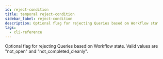 ```yaml
---
id: reject-condition
title: temporal reject-condition
sidebar_label: reject-condition
description: Optional flag for rejecting Queries based on Workflow state.
tags:
  - cli-reference
---
```


Optional flag for rejecting Queries based on Workflow state.
Valid values are "not_open" and "not_completed_cleanly".
